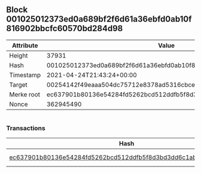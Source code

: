 ## Block 001025012373ed0a689bf2f6d61a36ebfd0ab10f816902bbcfc60570bd284d98

Attribute | Value
--- | ---
Height | 37931
Hash | 001025012373ed0a689bf2f6d61a36ebfd0ab10f816902bbcfc60570bd284d98
Timestamp | 2021-04-24T21:43:24+00:00
Target | 00254142f49eaaa504dc75712e8378ad5316cbcead634704b3734b6271167cc4
Merke root | ec637901b80136e54284fd5262bcd512ddfb5f8d3bd3dd6c1abe39b4be36f804
Nonce | 362945490

```

```

### Transactions

Hash | Amount
--- | ---
[ec637901b80136e54284fd5262bcd512ddfb5f8d3bd3dd6c1abe39b4be36f804](ec637901b80136e54284fd5262bcd512ddfb5f8d3bd3dd6c1abe39b4be36f804.md) | 10.00000000 SKEPTI 
